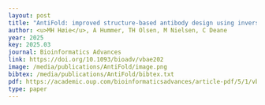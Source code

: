 ```yaml
--- 
layout: post
title: "AntiFold: improved structure-based antibody design using inverse folding"
author: <u>MH Høie</u>, A Hummer, TH Olsen, M Nielsen, C Deane
year: 2025
key: 2025.03
journal: Bioinformatics Advances
link: https://doi.org/10.1093/bioadv/vbae202
image: /media/publications/AntiFold/image.png
bibtex: /media/publications/AntiFold/bibtex.txt
pdf: https://academic.oup.com/bioinformaticsadvances/article-pdf/5/1/vbae202/62520319/vbae202.pdf
type: paper
---
```

